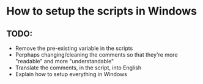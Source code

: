 # How to setup the scripts in Windows



## TODO:
- Remove the pre-existing variable in the scripts
- Perphaps changing/cleaning the comments so that they're more "readable" and more "understandable"
- Translate the comments, in the script, into English
- Explain how to setup everything in Windows
